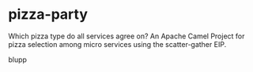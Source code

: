 # pizza-party
Which pizza type do all services agree on? An Apache Camel Project for pizza selection among micro services using the scatter-gather EIP.

blupp